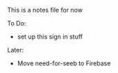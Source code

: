 This is a notes file for now

To Do:
- set up this sign in stuff

Later:
- Move need-for-seeb to Firebase